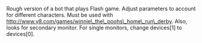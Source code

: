 Rough version of a bot that plays Flash game.
Adjust parameters to account for different characters.
Must be used with http://www.y8.com/games/winnie\_the\_poohs\_home\_run\_derby.
Also, looks for secondary monitor. For single monitors, change devices[1] to devices[0].
